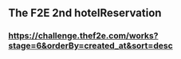 ## The F2E 2nd hotelReservation

### https://challenge.thef2e.com/works?stage=6&orderBy=created_at&sort=desc

